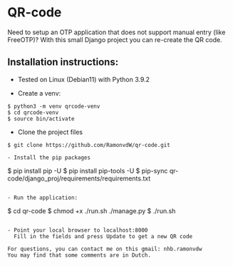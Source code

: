 # QR-code

Need to setup an OTP application that does not support manual entry (like FreeOTP)?
With this small Django project you can re-create the QR code.

## Installation instructions:

- Tested on Linux (Debian11) with Python 3.9.2

- Create a venv:
```
$ python3 -m venv qrcode-venv
$ cd qrcode-venv
$ source bin/activate
```

- Clone the project files
```
$ git clone https://github.com/RamonvdW/qr-code.git

- Install the pip packages
```
$ pip install pip -U
$ pip install pip-tools -U
$ pip-sync qr-code/django_proj/requirements/requirements.txt
```

- Run the application:
```
$ cd qr-code
$ chmod +x ./run.sh ./manage.py
$ ./run.sh
```

- Point your local browser to localhost:8000
  Fill in the fields and press Update to get a new QR code

For questions, you can contact me on this gmail: nhb.ramonvdw
You may find that some comments are in Dutch.
